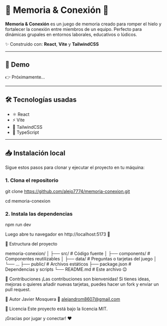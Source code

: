 # 🧠 Memoria & Conexión 🎯

**Memoria & Conexión** es un juego de memoria creado para romper el hielo y fortalecer la conexión entre miembros de un equipo. Perfecto para dinámicas grupales en entornos laborales, educativos o lúdicos.

✨ Construido con: **React**, **Vite** y **TailwindCSS**

---

## 🚀 Demo

👉 Próximamente...

---

## 🛠️ Tecnologías usadas

- ⚛️ React
- ⚡ Vite
- 🎨 TailwindCSS
- 🧩 TypeScript

---

## 📥 Instalación local

Sigue estos pasos para clonar y ejecutar el proyecto en tu máquina:

### 1. Clona el repositorio

git clone https://github.com/alejo7774/memoria-conexion.git

cd memoria-conexion

### 2. Instala las dependencias
npm run dev

Luego abre tu navegador en http://localhost:5173 🚀


📂 Estructura del proyecto

memoria-conexion/
│
├── src/                # Código fuente
│   ├── components/     # Componentes reutilizables
│   ├── data/           # Preguntas o tarjetas del juego
│   └── ...
├── public/             # Archivos estáticos
├── package.json        # Dependencias y scripts
└── README.md           # Este archivo 😉

🤝 Contribuciones
¡Las contribuciones son bienvenidas! Si tienes ideas, mejoras o quieres añadir nuevas tarjetas, puedes hacer un fork y enviar un pull request.

🧠 Autor
Javier Mosquera
📧 alejandrom8607@gmail.com

📝 Licencia
Este proyecto está bajo la licencia MIT.

¡Gracias por jugar y conectar! ❤️
